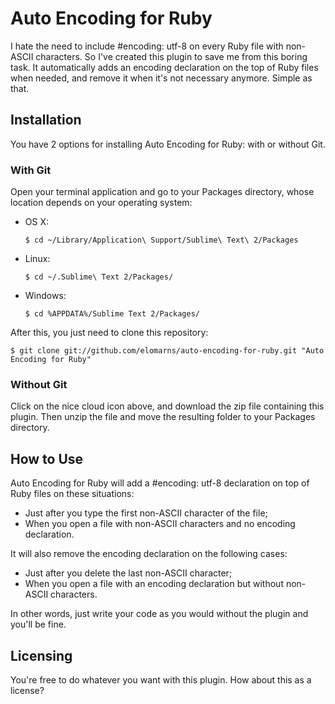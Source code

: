 # Auto Encoding for Ruby

I hate the need to include #encoding: utf-8 on every Ruby file with non-ASCII characters. So I've created this plugin to save me from this boring task. It automatically adds an encoding declaration on the top of Ruby files when needed, and remove it when it's not necessary anymore. Simple as that.

## Installation

You have 2 options for installing Auto Encoding for Ruby: with or without Git.

### With Git

Open your terminal application and go to your Packages directory, whose location depends on your operating system:

* OS X:

    ```shell
    $ cd ~/Library/Application\ Support/Sublime\ Text\ 2/Packages
    ```

* Linux:

    ```shell
    $ cd ~/.Sublime\ Text 2/Packages/
    ```

* Windows:

    ```shell
    $ cd %APPDATA%/Sublime Text 2/Packages/
    ```

After this, you just need to clone this repository:

```shell
$ git clone git://github.com/elomarns/auto-encoding-for-ruby.git "Auto Encoding for Ruby"
```

### Without Git

Click on the nice cloud icon above, and download the zip file containing this plugin. Then unzip the file and move the resulting folder to your Packages directory.

## How to Use

Auto Encoding for Ruby will add a #encoding: utf-8 declaration on top of Ruby files on these situations:

* Just after you type the first non-ASCII character of the file;
* When you open a file with non-ASCII characters and no encoding declaration.

It will also remove the encoding declaration on the following cases:

* Just after you delete the last non-ASCII character;
* When you open a file with an encoding declaration but without non-ASCII characters.

In other words, just write your code as you would without the plugin and you'll be fine.

## Licensing

You're free to do whatever you want with this plugin. How about this as a license?